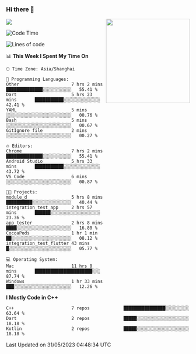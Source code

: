 ### Hi there 👋

![](https://metrics.lecoq.io/itaowu?template=classic&config.timezone=Asia%2FShanghai)
<img align='right' src="https://media.giphy.com/media/M9gbBd9nbDrOTu1Mqx/giphy.gif" width="230">

<!--START_SECTION:waka-->
![Code Time](http://img.shields.io/badge/Code%20Time-14%20hrs%201%20min-blue)

![Lines of code](https://img.shields.io/badge/From%20Hello%20World%20I%27ve%20Written-71.2%20thousand%20lines%20of%20code-blue)

📊 **This Week I Spent My Time On** 

```text
🕑︎ Time Zone: Asia/Shanghai

💬 Programming Languages: 
Other                    7 hrs 2 mins        ██████████████░░░░░░░░░░░   55.41 % 
Dart                     5 hrs 23 mins       ███████████░░░░░░░░░░░░░░   42.41 % 
YAML                     5 mins              ░░░░░░░░░░░░░░░░░░░░░░░░░   00.76 % 
Bash                     5 mins              ░░░░░░░░░░░░░░░░░░░░░░░░░   00.67 % 
GitIgnore file           2 mins              ░░░░░░░░░░░░░░░░░░░░░░░░░   00.27 % 

🔥 Editors: 
Chrome                   7 hrs 2 mins        ██████████████░░░░░░░░░░░   55.41 % 
Android Studio           5 hrs 33 mins       ███████████░░░░░░░░░░░░░░   43.72 % 
VS Code                  6 mins              ░░░░░░░░░░░░░░░░░░░░░░░░░   00.87 % 

🐱‍💻 Projects: 
module_d                 5 hrs 8 mins        ██████████░░░░░░░░░░░░░░░   40.44 % 
integration_test_app     2 hrs 57 mins       ██████░░░░░░░░░░░░░░░░░░░   23.36 % 
app_tester               2 hrs 8 mins        ████░░░░░░░░░░░░░░░░░░░░░   16.80 % 
CocoaPods                1 hr 1 min          ██░░░░░░░░░░░░░░░░░░░░░░░   08.12 % 
integration_test_flutter 43 mins             █░░░░░░░░░░░░░░░░░░░░░░░░   05.77 % 

💻 Operating System: 
Mac                      11 hrs 8 mins       ██████████████████████░░░   87.74 % 
Windows                  1 hr 33 mins        ███░░░░░░░░░░░░░░░░░░░░░░   12.26 % 
```

**I Mostly Code in C++** 

```text
C++                      7 repos             ████████████████░░░░░░░░░   63.64 % 
Dart                     2 repos             █████░░░░░░░░░░░░░░░░░░░░   18.18 % 
Kotlin                   2 repos             █████░░░░░░░░░░░░░░░░░░░░   18.18 % 
```




 Last Updated on 31/05/2023 04:48:34 UTC
<!--END_SECTION:waka-->

<!--
**itaowu/itaowu** is a ✨ _special_ ✨ repository because its `README.md` (this file) appears on your GitHub profile.

Here are some ideas to get you started:

- 🔭 I’m currently working on ...
- 🌱 I’m currently learning ...
- 👯 I’m looking to collaborate on ...
- 🤔 I’m looking for help with ...
- 💬 Ask me about ...
- 📫 How to reach me: ...
- 😄 Pronouns: ...
- ⚡ Fun fact: ...
-->
